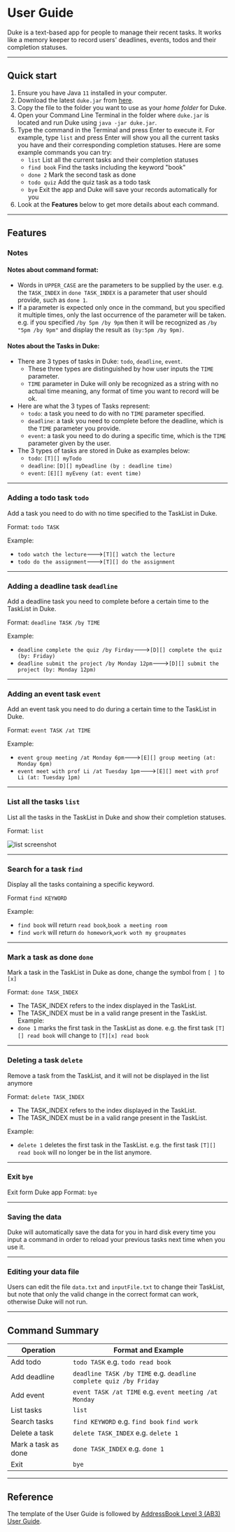 # User Guide
Duke is a text-based app for people to manage their recent tasks. It works like a memory keeper to record users' deadlines, events, todos and their completion statuses.
***
## Quick start
1. Ensure you have Java `11` installed in your computer.
2. Download the latest `duke.jar` from [here](https://github.com/LilyDaytoy/ip/releases/tag/A-Jar).
3. Copy the file to the folder you want to use as your *home folder* for Duke.
4. Open your Command Line Terminal in the folder where `duke.jar` is located and run Duke using `java -jar duke.jar`.
5. Type the command in the Terminal and press Enter to execute it. For example, type `list` and press Enter will show you all the current tasks you have and their corresponding completion statuses.
   Here are some example commands you can try:
    * `list` List all the current tasks and their completion statuses
    * `find book` Find the tasks including the keyword "book"
    * `done 2` Mark the second task as done
    * `todo quiz` Add the quiz task as a todo task
    * `bye` Exit the app and Duke will save your records automatically for you
6. Look at the **Features** below to get more details about each command.
***
## Features
### Notes
#### Notes about command format:
* Words in `UPPER_CASE` are the parameters to be supplied by the user. e.g. the `TASK_INDEX` in `done TASK_INDEX` is a parameter that user should provide, such as `done 1`.
* If a parameter is expected only once in the command, but you specified it multiple times, only the last occurrence of the parameter will be taken. e.g. if you specified `/by 5pm /by 9pm` then it will be recognized as `/by "5pm /by 9pm"` and display the result as `(by:5pm /by 9pm)`.
#### Notes about the Tasks in Duke:
* There are 3 types of tasks in Duke: `todo`, `deadline`, `event`.
  * These three types are distinguished by how user inputs the `TIME` parameter.
  * `TIME` parameter in Duke will only be recognized as a string with no actual time meaning, any format of time you want to record will be ok.
* Here are what the 3 types of Tasks represent:
  * `todo`: a task you need to do with no `TIME` parameter specified.
  * `deadline`: a task you need to complete before the deadline, which is the `TIME` parameter you provide.
  * `event`: a task you need to do during a specific time, which is the `TIME` parameter given by the user.
* The 3 types of tasks are stored in Duke as examples below:
  * `todo`: `[T][] myTodo`
  * `deadline`: `[D][] myDeadline (by : deadline time)`
  * `event`: `[E][] myEveny (at: event time)`
___
### Adding a todo task `todo`
Add a task you need to do with no time specified to the TaskList in Duke.

Format: `todo TASK`

Example:
* `todo watch the lecture`--->`[T][] watch the lecture`
* `todo do the assignment`--->`[T][] do the assignment`
___

### Adding a deadline task `deadline`
Add a deadline task you need to complete before a certain time to the TaskList in Duke.

Format: `deadline TASK /by TIME`

Example: 
* `deadline complete the quiz /by Firday`--->`[D][] complete the quiz (by: Friday)`
* `deadline submit the project /by Monday 12pm`--->`[D][] submit the project (by: Monday 12pm)`
___
### Adding an event task `event`
Add an event task you need to do during a certain time to the TaskList in Duke.

Format: `event TASK /at TIME`

Example:
* `event group meeting /at Monday 6pm`--->`[E][] group meeting (at: Monday 6pm)`
* `event meet with prof Li /at Tuesday 1pm`--->`[E][] meet with prof Li (at: Tuesday 1pm)`
___
### List all the tasks `list`
List all the tasks in the TaskList in Duke and show their completion statuses.

Format: `list`

![list screenshot](https://i.postimg.cc/Y9PYmcPW/2021-09-29-5-20-42.png)
___
### Search for a task `find`
Display all the tasks containing a specific keyword.

Format `find KEYWORD`

Example:
* `find book` will return `read book`,`book a meeting room`
* `find work` will return `do homework`,`work woth my groupmates`
___
### Mark a task as done `done`
Mark a task in the TaskList in Duke as done, change the symbol from `[ ]` to `[x]`

Format: `done TASK_INDEX`
* The TASK_INDEX refers to the index displayed in the TaskList.
* The TASK_INDEX must be in a valid range present in the TaskList.
Example:
* `done 1` marks the first task in the TaskList as done. e.g. the first task `[T][] read book` will change to `[T][x] read book`
___
### Deleting a task `delete`
Remove a task from the TaskList, and it will not be displayed in the list anymore

Format: `delete TASK_INDEX`
* The TASK_INDEX refers to the index displayed in the TaskList.
* The TASK_INDEX must be in a valid range present in the TaskList.

Example:
* `delete 1` deletes the first task in the TaskList. e.g. the first task `[T][] read book` will no longer be in the list anymore.
___
### Exit `bye`
Exit form Duke app
Format: `bye`
___
### Saving the data
Duke will automatically save the data for you in hard disk every time you input a command in order to reload your previous tasks next time when you use it.
___
### Editing your data file
Users can edit the file `data.txt` and `inputFile.txt` to change their TaskList, but note that only the valid change in the correct format can work, otherwise Duke will not run.
***
## Command Summary
Operation | Format and Example
--------- | -----------
Add todo | `todo TASK`  e.g. `todo read book`
Add deadline| `deadline TASK /by TIME` e.g. `deadline complete quiz /by Friday`
Add event | `event TASK /at TIME` e.g. `event meeting /at Monday`
List tasks |  `list`
Search tasks | `find KEYWORD` e.g. `find book` `find work`
Delete a task | `delete TASK_INDEX` e.g. `delete 1`
Mark a task as done | `done TASK_INDEX` e.g. `done 1`
Exit | `bye`
***

## Reference
The template of the User Guide is followed by [AddressBook Level 3 (AB3) User Guide](https://se-education.org/addressbook-level3/UserGuide.html#editing-a-person--edit).